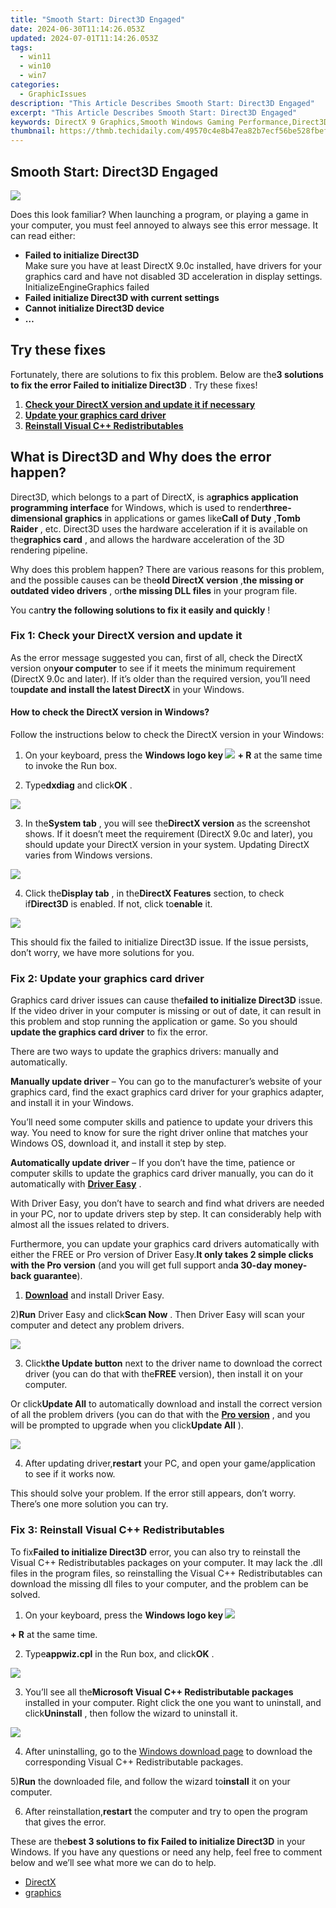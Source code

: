 ```yaml
---
title: "Smooth Start: Direct3D Engaged"
date: 2024-06-30T11:14:26.053Z
updated: 2024-07-01T11:14:26.053Z
tags:
  - win11
  - win10
  - win7
categories:
  - GraphicIssues
description: "This Article Describes Smooth Start: Direct3D Engaged"
excerpt: "This Article Describes Smooth Start: Direct3D Engaged"
keywords: DirectX 9 Graphics,Smooth Windows Gaming Performance,Direct3D Implementation Guide,Game Development API Integration,High-Performance Computing in Games,Cross-Platform Game Engine Features,GPU Accelerated Rendering Techniques
thumbnail: https://thmb.techidaily.com/49570c4e8b47ea82b7ecf56be528fbefc2ec46d8620a3399012917fa562508d1.jpg
---
```


## Smooth Start: Direct3D Engaged

![](https://images.drivereasy.com/wp-content/uploads/2018/01/img_5a6866126c7d9.png)

 Does this look familiar? When launching a program, or playing a game in your computer, you must feel annoyed to always see this error message. It can read either:

* **Failed to initialize Direct3D**  
 Make sure you have at least DirectX 9.0c installed, have drivers for your graphics card and have not disabled 3D acceleration in display settings.  
 InitializeEngineGraphics failed
* **Failed initialize Direct3D with current settings**
* **Cannot initialize Direct3D device**
* **…**

## Try these fixes

 Fortunately, there are solutions to fix this problem. Below are the**3 solutions to fix the error Failed to initialize Direct3D** . Try these fixes!

1. [**Check your DirectX version and update it if necessary**](#Solution1)
2. [**Update your graphics card driver**](#Solution2)
3. [**Reinstall Visual C++ Redistributables**](#Solution3)

## What is Direct3D and Why does the error happen?

 Direct3D, which belongs to a part of DirectX, is a**graphics application programming interface** for Windows, which is used to render**three-dimensional graphics** in applications or games like**Call of Duty** ,**Tomb Raider** , etc. Direct3D uses the hardware acceleration if it is available on the**graphics card** , and allows the hardware acceleration of the 3D rendering pipeline.

 Why does this problem happen? There are various reasons for this problem, and the possible causes can be the**old DirectX version** ,**the missing or outdated video drivers** , or**the missing DLL files** in your program file.

 You can**try the following solutions to fix it easily and quickly** !

### Fix 1: Check your DirectX version and update it

 As the error message suggested you can, first of all, check the DirectX version on**your computer** to see if it meets the minimum requirement (DirectX 9.0c and later). If it’s older than the required version, you’ll need to**update and install the latest DirectX** in your Windows.

#### **How to check the DirectX version in Windows?**

 Follow the instructions below to check the DirectX version in your Windows:

 1) On your keyboard, press the **Windows logo key ![](https://images.drivereasy.com/wp-content/uploads/2017/09/img_59b0b16974940.png)** **\+ R** at the same time to invoke the Run box.

 2) Type**dxdiag** and click**OK** .

![](https://images.drivereasy.com/wp-content/uploads/2018/01/img_5a69393897f60.png)

 3) In the**System tab** , you will see the**DirectX version** as the screenshot shows. If it doesn’t meet the requirement (DirectX 9.0c and later), you should update your DirectX version in your system. Updating DirectX varies from Windows versions.

![](https://images.drivereasy.com/wp-content/uploads/2018/01/img_5a69396156944.jpg)

 4) Click the**Display tab** , in the**DirectX Features** section, to check if**Direct3D** is enabled. If not, click to**enable** it.

![](https://images.drivereasy.com/wp-content/uploads/2018/01/img_5a693990e975e.jpg)

 This should fix the failed to initialize Direct3D issue. If the issue persists, don’t worry, we have more solutions for you.

### Fix 2: Update your graphics card driver

 Graphics card driver issues can cause the**failed to initialize Direct3D** issue. If the video driver in your computer is missing or out of date, it can result in this problem and stop running the application or game. So you should **update the graphics card driver** to fix the error.

 There are two ways to update the graphics drivers: manually and automatically.

**Manually update driver** – You can go to the manufacturer’s website of your graphics card, find the exact graphics card driver for your graphics adapter, and install it in your Windows.

 You’ll need some computer skills and patience to update your drivers this way. You need to know for sure the right driver online that matches your Windows OS, download it, and install it step by step.

**Automatically update driver** – If you don’t have the time, patience or computer skills to update the graphics card driver manually, you can do it automatically with **[Driver Easy](https://tools.techidaily.com/drivereasy/download/)**  .

 With Driver Easy, you don’t have to search and find what drivers are needed in your PC, nor to update drivers step by step. It can considerably help with almost all the issues related to drivers.

 Furthermore, you can update your graphics card drivers automatically with either the FREE or Pro version of Driver Easy.**It only takes 2 simple clicks with the Pro version** (and you will get full support and**a 30-day money-back guarantee**).

 1) **[Download](https://tools.techidaily.com/drivereasy/download/)**  and install Driver Easy.

 2)**Run** Driver Easy and click**Scan Now** . Then Driver Easy will scan your computer and detect any problem drivers.

![](https://images.drivereasy.com/wp-content/uploads/2017/03/Driver-Easy-Scan-Needed.jpg)

 3) Click**the Update button** next to the driver name to download the correct driver (you can do that with the**FREE** version), then install it on your computer.

 Or click**Update All** to automatically download and install the correct version of all the problem drivers (you can do that with the **[Pro version](https://tools.techidaily.com/drivereasy/download/)**  , and you will be prompted to upgrade when you click**Update All** ).

![](https://images.drivereasy.com/wp-content/uploads/2017/03/Driver-Easy-Update-All.jpg)

 4) After updating driver,**restart** your PC, and open your game/application to see if it works now.

 This should solve your problem. If the error still appears, don’t worry. There’s one more solution you can try.

### Fix 3: Reinstall Visual C++ Redistributables

 To fix**Failed to initialize Direct3D** error, you can also try to reinstall the Visual C++ Redistributables packages on your computer. It may lack the .dll files in the program files, so reinstalling the Visual C++ Redistributables can download the missing dll files to your computer, and the problem can be solved.

 1) On your keyboard, press the   **Windows logo key ![](https://images.drivereasy.com/wp-content/uploads/2017/09/img_59b0b16974940.png)**

**\+ R**  at the same time.

 2) Type**appwiz.cpl** in the Run box, and click**OK** .

![](https://images.drivereasy.com/wp-content/uploads/2018/01/img_5a694a964c417.png)

 3) You’ll see all the**Microsoft Visual C++ Redistributable packages** installed in your computer. Right click the one you want to uninstall, and click**Uninstall** , then follow the wizard to uninstall it.

![](https://images.drivereasy.com/wp-content/uploads/2018/01/img_5a694ae090c85.jpg)

 4) After uninstalling, go to the [Windows download page](https://support.microsoft.com/en-hk/help/2977003/the-latest-supported-visual-c-downloads) to download the corresponding Visual C++ Redistributable packages.

 5)**Run** the downloaded file, and follow the wizard to**install** it on your computer.

 6) After reinstallation,**restart** the computer and try to open the program that gives the error.

 These are the**best 3 solutions to fix Failed to initialize Direct3D** in your Windows. If you have any questions or need any help, feel free to comment below and we’ll see what more we can do to help.

* [DirectX](https://tools.techidaily.com/drivereasy/download/)
* [graphics](https://tools.techidaily.com/drivereasy/download/)

<ins class="adsbygoogle"
     style="display:block"
     data-ad-format="autorelaxed"
     data-ad-client="ca-pub-7571918770474297"
     data-ad-slot="1223367746"></ins>



<ins class="adsbygoogle"
     style="display:block"
     data-ad-client="ca-pub-7571918770474297"
     data-ad-slot="8358498916"
     data-ad-format="auto"
     data-full-width-responsive="true"></ins>


